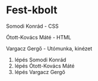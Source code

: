 # Fest-kbolt
Somodi Konrád - CSS

Ótott-Kovács Máté - HTML

Vargacz Gergő - Utómunka, kinézet

1. lépés Somodi Konrád
2. lépés Ótott-Kovács Máté
3. lépés Vargacz Gergő